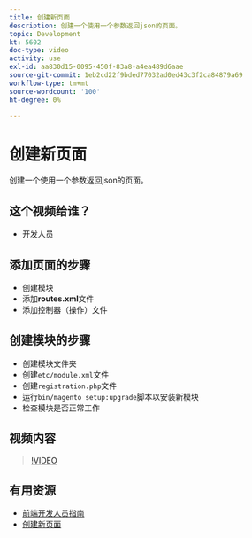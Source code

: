 ```yaml
---
title: 创建新页面
description: 创建一个使用一个参数返回json的页面。
topic: Development
kt: 5602
doc-type: video
activity: use
exl-id: aa830d15-0095-450f-83a8-a4ea489d6aae
source-git-commit: 1eb2cd22f9bded77032ad0ed43c3f2ca84879a69
workflow-type: tm+mt
source-wordcount: '100'
ht-degree: 0%

---
```


# 创建新页面

创建一个使用一个参数返回json的页面。

## 这个视频给谁？

- 开发人员

## 添加页面的步骤

- 创建模块
- 添加&#x200B;**routes.xml**&#x200B;文件
- 添加控制器（操作）文件

## 创建模块的步骤

- 创建模块文件夹
- 创建`etc/module.xml`文件
- 创建`registration.php`文件
- 运行`bin/magento setup:upgrade`脚本以安装新模块
- 检查模块是否正常工作

## 视频内容

>[!VIDEO](https://video.tv.adobe.com/v/35816?quality=12&learn=on)

## 有用资源

- [前端开发人员指南](https://devdocs.magento.com/guides/v2.4/frontend-dev-guide/bk-frontend-dev-guide.html)
- [创建新页面](https://devdocs.magento.com/videos/fundamentals/create-a-new-page/)
